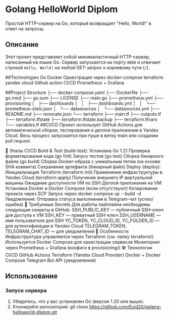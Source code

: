 # Golang HelloWorld Diplom

Простой HTTP-сервер на Go, который возвращает "Hello, World!" в ответ на запросы.

## Описание

Этот проект представляет собой минималистичный HTTP-сервер, написанный на языке Go. Сервер запускается на порту `8080` и отвечает строкой `Hello, World!` на любой GET-запрос к корневому пути (`/`).


##Technologies
Go
Docker
Оркестрация через docker-compose
terraform
yandex cloud
Github action CI/CD
Prometheus + Grafana

##Project Structure
├── docker-compose.yaml
├── Dockerfile
├── go.mod
├── go.sum
├── LICENSE
├── main.go
├── prometheus.yml
├── provisioning
│   ├── dashboards
│   │   ├── dashboards.yml
│   │   └── prometheus-stats.json
│   └── datasources
│       └── datasources.yml
├── README.md
├── renovate.json
└── terraform
    ├── main.tf
    ├── outputs.tf
    ├── terraform.tfstate
    ├── terraform.tfstate.backup
    ├── terraform.tfvars
    └── variables.tf
##CI/CD
Проект использует GitHub Actions для автоматической сборки, тестирования и деплоя приложения в Yandex Cloud.
Весь процесс запускается при пуше в ветку main или создании pull request.

🔧 Этапы CI/CD
Build & Test (build-test):
Установка Go 1.21
Проверка форматирования кода (go fmt)
Запуск тестов (go test)
Сборка бинарного файла (go build)
Сборка Docker-образа с уникальным тегом (на основе SHA коммита)
Сохранение артефакта (бинарный файл)
Deploy (deploy):
Инициализация Terraform (terraform init)
Применение инфраструктуры в Yandex Cloud (terraform apply)
Получение внешнего IP виртуальной машины
Ожидание доступности VM по SSH
Деплой приложения на VM:
Установка Docker и Docker Compose (если отсутствуют)
Копирование проекта через SCP
Запуск через docker compose up --build -d
Уведомления:
Отправка статуса выполнения в Telegram-чат (успех/ошибка)
🔑 Требуемые Secrets
Для работы пайплайна необходимы следующие секреты в GitHub:
SSH_PUBLIC_KEY — публичный SSH-ключ для доступа к VM
SSH_KEY — приватный SSH-ключ
SSH_USERNAME — имя пользователя для SSH
YC_TOKEN, YC_CLOUD_ID, YC_FOLDER_ID — для аутентификации в Yandex Cloud
TELEGRAM_TOKEN, TELEGRAM_CHAT_ID — для уведомлений
📌 Особенности
Инфраструктура управляется через Terraform (см. папку terraform/)
Используется Docker Compose для оркестрации сервисов
Мониторинг через Prometheus + Grafana (конфиги в provisioning/)
🛠 Технологии CI/CD
GitHub Actions
Terraform (Yandex Cloud Provider)
Docker + Docker Compose
Telegram Bot API (уведомления)
## Использование

### Запуск сервера

1. Убедитесь, что у вас установлен Go (версия 1.20 или выше).
2. Клонируйте репозиторий:
   git clone https://github.com/Exid20/golang-helloworld-diplom.git


